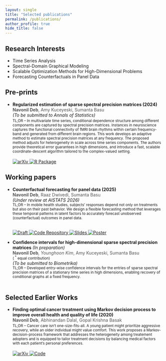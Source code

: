 ```yaml
---
layout: single
title: "Selected publications"
permalink: /publications/
author_profile: true
hide_title: false
---
```


## Research Interests

* Time Series Analysis
* Spectral-Domain Graphical Modeling
* Scalable Optimization Methods for High-Dimensional Problems
* Forecasting Counterfactuals in Panel Data

## Pre-prints

* <span style="font-weight:bold">Regularized estimation of sparse spectral precision matrices (2024)</span><br>
  <span style="color:#555"> **Navonil Deb**, Amy Kuceyeski, Sumanta Basu</span><br>
  <em>(To be submitted to Annals of Statistics)</em><br>
  <small>
  TL;DR – In multivariate time series, conditional dependence structure among different components are captured by spectral precision matrices. Instances in neuroscience captures the functional connectivity of fMRI brain rhythms within certain frequency-band and generated from different brain regions. This work develops an adaptive method to estimate spectral precision matrices at any frequency. The proposed method adjusts for heterogeneity in scale across time series components. The authors provide theoretical error guarantees in high dimensions, and introduce a fast, scalable coordinate-descent algorithm tailored to the complex-valued setting.
  </small><br><br>
  <a href="https://doi.org/10.48550/arXiv.2401.11128">
    <img src="https://img.shields.io/badge/arXiv-2401.11128-b31b1b?logo=arxiv&logoColor=white" alt="arXiv" />
  </a>
  <a href="https://github.com/navonildeb/cxreg">
    <img src="https://img.shields.io/badge/R%20Package-cxreg-276DC3?logo=r&logoColor=white" alt="R Package" />
  </a>

## Working papers

* <span style="font-weight:bold">Counterfactual forecasting for panel data (2025)</span><br>
  <span style="color:#555"> **Navonil Deb**, Raaz Dwivedi, Sumanta Basu</span><br>
  <em>(Under review at AISTATS 2026)</em><br>
  <small>
  TL;DR – In mobile health studies, subjects’ responses depend not only on treatments but also on their past behavior. We design a flexible forecasting method that leverages these temporal patterns in latent factors to accurately forecast unobserved (counterfactual) outcomes in panel data.
  </small><br><br>

  <!-- Preprint -->
  <a href="/_publications/focus_preprint.pdf">
    <img src="https://img.shields.io/badge/Preprint-8A2BE2?logo=adobeacrobatreader&logoColor=white" alt="Draft" />
  </a>

  <!-- Code -->
  <a href="https://github.com/navonildeb/focus">
    <img src="https://img.shields.io/badge/Code-181717?logo=github&logoColor=white" alt="Code Repository" />
  </a>

  <!-- Slides -->
  <a href="https://github.com/navonildeb/focus/blob/main/slides/FoCuS_slides.pdf">
    <img src="https://img.shields.io/badge/Slides-0A66C2?logo=microsoftpowerpoint&logoColor=white" alt="Slides" />
  </a>

  <!-- Poster -->
  <a href="https://github.com/navonildeb/focus/blob/main/poster/FoCuS_poster.pdf">
    <img src="https://img.shields.io/badge/Poster-FF69B4?logo=adobeacrobatreader&logoColor=white" alt="Poster" />
  </a>


* <span style="font-weight:bold">Confidence intervals for high-dimensional sparse spectral precision matrices</span> <em>(In preparation)</em><br>
  <span style="color:#555"> **Navonil Deb**<sup>*</sup>, Younghoon Kim<sup>*</sup>, Amy Kuceyeski, Sumanta Basu</span>  
  <small>( <sup>*</sup> equal contribution)</small><br>
  <em>(To be submitted to Biometrika)</em><br>
  <small>
  TL;DR – Developed entry-wise confidence intervals for the entries of sparse spectral precision matrices of a stationary time series in high dimensions, enabling recovery of conditional graphs at a fixed frequency.
  </small><br><br>



## Selected Earlier Works

* <span style="font-weight:bold">Finding optimal cancer treatment using Markov decision process to improve overall health and quality of life (2020)</span><br>
  <span style="color:#555">**Navonil Deb**, Abhinandan Dalal, Gopal Krishna Basak</span><br>
  <small>
  TL;DR – Cancer care isn’t one-size-fits-all. A young patient might prioritize aggressive recovery, while an older individual might value comfort. This work proposes a Markov-decision-process framework that addresses the heterogeneity among treatement adopters and is equipped to tailor treatment decisions by balancing medical factors with each patient’s personal preferences.
  </small><br><br>
  <a href="https://doi.org/10.48550/arXiv.2011.13960">
    <img src="https://img.shields.io/badge/arXiv-2011.13960-b31b1b?logo=arxiv&logoColor=white" alt="arXiv" />
  </a>
  <a href="https://github.com/navonildeb/MDP-and-QOL-in-Cancer-Treatment">
    <img src="https://img.shields.io/badge/Code-MDP--QOL-181717?logo=github&logoColor=white" alt="Code" />
  </a>
